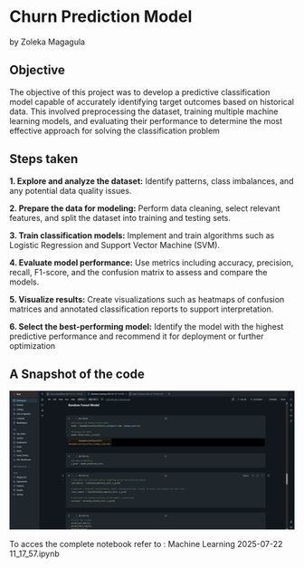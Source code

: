 # Churn Prediction Model 
by Zoleka Magagula

## Objective
The objective of this project was to develop a predictive classification model capable of accurately identifying target outcomes based on historical data. This involved preprocessing the dataset, training multiple machine learning models, and evaluating their performance to determine the most effective approach for solving the classification problem

## Steps taken
**1. Explore and analyze the dataset:**
Identify patterns, class imbalances, and any potential data quality issues.

**2. Prepare the data for modeling:**
Perform data cleaning, select relevant features, and split the dataset into training and testing sets.

**3. Train classification models:**
Implement and train algorithms such as Logistic Regression and Support Vector Machine (SVM).

**4. Evaluate model performance:**
Use metrics including accuracy, precision, recall, F1-score, and the confusion matrix to assess and compare the models.

**5. Visualize results:**
Create visualizations such as heatmaps of confusion matrices and annotated classification reports to support interpretation.

**6. Select the best-performing model:**
Identify the model with the highest predictive performance and recommend it for deployment or further optimization


## A Snapshot of the code
![Screenshot](screenshot.png)

To acces the complete notebook refer to : Machine Learning 2025-07-22 11_17_57.ipynb
